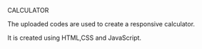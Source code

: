 CALCULATOR

The uploaded codes are used to create a responsive calculator.

It is created using HTML,CSS and JavaScript.
